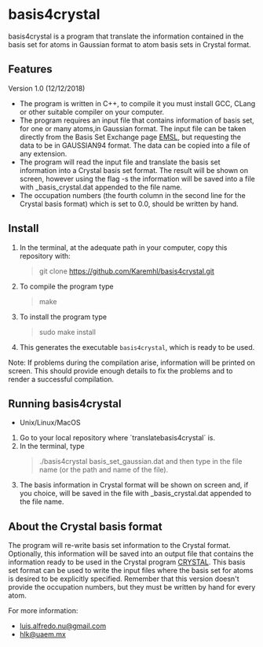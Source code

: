# basis4crystal
basis4crystal is a program that translate the
information contained in the basis set for atoms in Gaussian 
format to atom basis sets in Crystal format.

## Features
Version 1.0 (12/12/2018)

* The program is written in C++, to compile it you must install GCC, CLang 
or other suitable compiler on your computer.
* The program requires an input file that contains information of
  basis set, for one or many atoms,in Gaussian format.
  The input file can be taken directly 
  from the Basis Set Exchange page [EMSL](https://bse.pnl.gov/bse/portal), 
  but requesting the data to be in GAUSSIAN94 format. The data can be copied into a 
  file of any extension.
* The program will read the input file and translate the basis set 
  information into a Crystal basis set format. The result will be shown 
  on screen, however using the flag -s the information will be saved into a file 
  with _basis_crystal.dat appended to the file name. 
* The occupation numbers (the fourth column in the second line for the 
  Crystal basis format) which is set to 0.0, should be written by hand.

## Install
 
1. In the terminal, at the adequate path in your computer, 
   copy this repository with:
   > git clone  https://github.com/Karemhl/basis4crystal.git
2. To compile the program type
   > make
3. To install the program type 
	> sudo make install
4. This generates the executable `basis4crystal`, which is ready to be used.

Note: If problems during the compilation arise, information will be
printed on screen. This should provide enough details to fix
the problems and to render a successful compilation.

## Running basis4crystal

- Unix/Linux/MacOS

1. Go to your local repository where ´translatebasis4crystal´ is.
2. In the terminal, type
    >./basis4crystal basis_set_gaussian.dat
   and then type in the file name (or the path and 
   name of the file).
3. The basis information in Crystal format will be shown on screen and, if you choice, will be saved
   in the file with _basis_crystal.dat appended to the file name.

## About the Crystal basis format

The program will re-write basis set information to the Crystal format.
Optionally, this information will be saved into
an output file that contains the information ready to be used in the Crystal program 
[CRYSTAL](http://www.crystal.unito.it). 
This basis set format can be used to write the input files where the basis 
set for atoms is desired to be explicitly specified. 
Remember that this version doesn't provide the occupation numbers, 
but they must be written by hand for every atom.

For more information:
 - luis.alfredo.nu@gmail.com 
 - hlk@uaem.mx 


